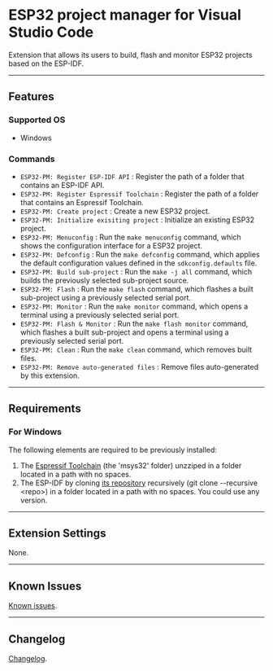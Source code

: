 <!-- ** DOCUMENTATION STEPS ** -->
<!-- STEP1: Update README.md -->
<!-- STEP2: Update CHANGELOG.md -->

<!-- TODO: Define the "licence" field of the "package.json" file. -->

# ESP32 project manager for Visual Studio Code

Extension that allows its users to build, flash and monitor ESP32 projects based on the ESP-IDF.

----------

## Features

### Supported OS

- Windows

### Commands

- `ESP32-PM: Register ESP-IDF API` : Register the path of a folder that contains an ESP-IDF API.
- `ESP32-PM: Register Espressif Toolchain` : Register the path of a folder that contains an Espressif Toolchain.
- `ESP32-PM: Create project` : Create a new ESP32 project.
- `ESP32-PM: Initialize exisiting project` : Initialize an existing ESP32 project.
- `ESP32-PM: Menuconfig` : Run the `make menuconfig` command, which shows the configuration interface for a ESP32 project.
- `ESP32-PM: Defconfig` : Run the `make defconfig` command, which applies the default configuration values defined in the `sdkconfig.defaults` file.
- `ESP32-PM: Build sub-project` : Run the `make -j all` command, which builds the previously selected sub-project source.
- `ESP32-PM: Flash` : Run the `make flash` command, which flashes a built sub-project using a previously selected serial port.
- `ESP32-PM: Monitor` : Run the `make monitor` command, which opens a terminal using a previously selected serial port.
- `ESP32-PM: Flash & Monitor` : Run the `make flash monitor` command, which flashes a built sub-project and opens a terminal using a previously selected serial port.
- `ESP32-PM: Clean` : Run the `make clean` command, which removes built files.
- `ESP32-PM: Remove auto-generated files` : Remove files auto-generated by this extension.

----------

## Requirements

### For Windows

The following elements are required to be previously installed:

1. The [Espressif Toolchain](https://dl.espressif.com/dl/esp32_win32_msys2_environment_and_toolchain-20190611.zip) (the 'msys32' folder) unzziped in a folder located in a path with no spaces.
2. The ESP-IDF by cloning [its repository](https://github.com/espressif/esp-idf) recursively (git clone --recursive \<repo\>) in a folder located in a path with no spaces. You could use any version.

----------

## Extension Settings

None.

----------

## Known Issues

[Known issues](https://github.com/mrverdant13/esp32-pm-vsc-extension/issues).

----------

## Changelog

[Changelog](https://github.com/mrverdant13/esp32-pm-vsc-extension/blob/master/CHANGELOG.md).